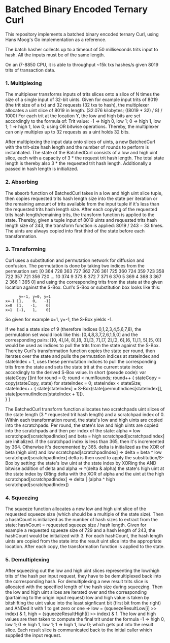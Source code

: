 # Batched Binary Encoded Ternary Curl

This repository implements a batched binary encoded ternary Curl, using Hans Moog's Go implementation as a reference.

The batch hasher collects up to a timeout of 50 milliseconds trits input to hash. All the inputs must be of the same length.

On an i7-8850 CPU, it is able to throughput ~15k txs hashes/s given 8019 trits of transaction data.

### 1. Multiplexing
The multiplexer transforms inputs of trits slices onto a slice of N times the size of a single input of 32-bit uints.
Given for example input trits of 8019 (the trit size of a tx) and 32 requests (32 txs to hash), the multiplexer
allocates a uint slice of 8019 in length. (32.076 kilobytes; ((8019 * 32) / 8) / 1000)
For each trit at the location Y, the low and high bits are set accordingly to the formula of:
Trit value: -1 => high 0, low 1; 0 => high 1, low 1; 1 => high 1, low 0; using OR bitwise operations.
Thereby, the multiplexer can only multiplex up to 32 requests as a uint holds 32 bits.

After multiplexing the input data onto slices of uints, a new BatchedCurl with the trit-size hash length
and the number of rounds to perform is instantiated. 
The state of the BatchedCurl consists of a low and high uint slice, each with a capacity of 3 * the request trit hash length.
The total state length is thereby also 3 * the requested trit hash length. Additionally a passed in hash length is initialized.

### 2. Absorbing
The absorb function of BatchedCurl takes in a low and high uint slice tuple, then copies requested trits hash length size
into the state per iteration or the remaining amount of trits available from the input tuple if it's less than the 
requested trits hash length size. After each copying of the requested trits hash length/remaining trits, the transform
function is applied to the state. Thereby, given a tuple input of 8019 uints and requested trits hash length size of 243,
the transform function is applied: 8019 / 243 = 33 times. The uints are always copied into first third of the state
before each transformation.

### 3. Transforming
Curl uses a substitution and permutation network for diffusion and confusion. 
The permutation is done by taking two indices from the permuation set: [0 364 728 363 727 362 726 361 725 360 724 359 723 358 722 357 721 356 720 ... 10 374 9 373 8 372 7 371 6 370 5 369 4 368 3 367 2 366 1 365 0] and 
using the corresponding trits from the state at the given location against the S-Box. 
Curl's S-Box or substitution box looks like this:
```
      y=-1, y=0, y=1
x=-1 [1,    0,   -1]
x=0  [1,   -1,    0]
x=1  [-1,   1,    0]
``` 
So given for example x=1, y=-1, the S-Box yields -1.

If we had a state size of 9 (therefore indices 0,1,2,3,4,5,6,7,8), the permutation set would look like this:
[0,4,8,3,7,2,6,1,5,0] and the corresponding pairs: [[0, 4],[4, 8],[8, 3],[3, 7],[7, 2],[2, 6],[6, 1],[1, 5],[5, 0]] would be
used as indices to pull the trits from the state against the S-Box.
Thereby Curl's transformation function copies the state per round, then iterates over the state and pulls the permutation indices at stateIndex and stateIndex + 1, uses these permutation indices to pull the corresponding trits from the state and sets the state trit at the current state index accordingly to the derived S-Box value.
In short (pseude code):
var stateCopy []int
for round = 0; round < numRounds; round++ {
	stateCopy = copy(stateCopy, state)
	for stateIndex = 0; stateIndex < stateSize; stateIndex++ {
		state[stateIndex] = S-Box(state[permutIndices[stateIndex]], state[permutIndices[stateIndex + 1]]).	
	}
}

The BatchedCurl transform function allocates two scratchpads uint slices of the state length (3 * requested trit hash length)
and a scratchpad index of 0.
Within each transformation round, the state's low and high uints are copied into the scratchpads.
Per round, the state's low and high uints are copied into the scratchpads and then per index of the state:
alpha = low scratchpad[scratchpadIndex] and beta = high scratchpad[scratchpadIndex] are initialized.
if the scratchpad index is less than 365, then it's incremented by 364. Otherwise it's decremented by 365.
delta is initialized as the XOR of beta (high uint) and low scratchpad[scratchpadIndex] => delta = beta ^ low scratchpad[scratchpadIndex]
delta is then used to apply the substitution/S-Box by setting: 
the state's low uint at the state index by XORing the AND bitwise addition of delta and alpha => ^(delta & alpha) 
the state's high uint at the state index by ORing delta with the XOR of alpha and the uint at the 
high scratchpad[scratchpadIndex] => delta | (alpha ^ high scratchpad[scratchpadIndex])

### 4. Squeezing
The squeeze function allocates a new low and high uint slice of the requested squeeze size (which should be a multiple of the state size).
Then a hashCount is initialized as the number of hash sizes to extract from the state: hashCount = requested squeeze size / hash length.
Given for example a requested squeeze size of 729 and a hash length of 243, the hashCount would be initialized with 3.
For each hashCount, the hash length uints are copied from the state into the result uint slice into the appropriate location. 
After each copy, the transformation function is applied to the state.

### 5. Demultiplexing
After squeezing out the low and high uint slices representing the low/high trits of the hash per input request, they have to
be demultiplexed back into the corresponding hash. For demultiplexing a new result trits slice is allocated with the specified length
of the hash size during squeezing. Then the low and high uint slices are iterated over and the corresponding (partaining to the origin input request) low and high value is taken by bitshifting the uint value into the least signficant bit (first bit from the right) and ANDed it with 1 to get zero or one => low = (squeezeResultLow[i] >> index) & 1, high = (squeezeResultHigh[i] >> index) & 1. The low and high values
are then taken to compute the final trit under the formula -1 => high 0, low 1; 0 => high 1, low 1; 1 => high 1, low 0; which gets
put into the result slice. Each result slice is communicated back to the initial caller which supplied the input request.